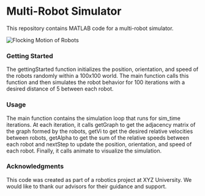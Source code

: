 # Multi-Robot Simulator
This repository contains MATLAB code for a multi-robot simulator.

![Flocking Motion of Robots](https://github.com/shivamsharma00/multiRobotFlockMotion/mrs_gif.gif)

### Getting Started
The gettingStarted function initializes the position, orientation, and speed of the robots randomly within a 100x100 world. The main function calls this function and then simulates the robot behavior for 100 iterations with a desired distance of 5 between each robot.

### Usage
The main function contains the simulation loop that runs for sim_time iterations. At each iteration, it calls getGraph to get the adjacency matrix of the graph formed by the robots, getVi to get the desired relative velocities between robots, getAlpha to get the sum of the relative speeds between each robot and nextStep to update the position, orientation, and speed of each robot. Finally, it calls animate to visualize the simulation.

### Acknowledgments
This code was created as part of a robotics project at XYZ University. We would like to thank our advisors for their guidance and support.
